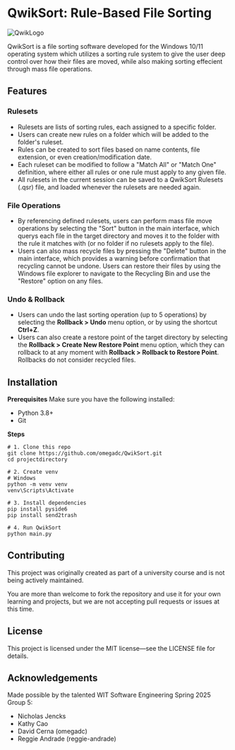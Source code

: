 # QwikSort: Rule-Based File Sorting
![QwikLogo](https://github.com/user-attachments/assets/fd9a0640-dd28-4dc4-a4af-3d903cfec13e)

QwikSort is a file sorting software developed for the Windows 10/11 operating system which utilizes a sorting rule system to give the user deep control over how their files are moved, while also making sorting effecient through mass file operations.

## Features
### Rulesets
- Rulesets are lists of sorting rules, each assigned to a specific folder.
- Users can create new rules on a folder which will be added to the folder's ruleset.
- Rules can be created to sort files based on name contents, file extension, or even creation/modification date.
- Each ruleset can be modified to follow a "Match All" or "Match One" definition, where either all rules or one rule must apply to any given file.
- All rulesets in the current session can be saved to a QwikSort Rulesets (.qsr) file, and loaded whenever the rulesets are needed again.
### File Operations
- By referencing defined rulesets, users can perform mass file move operations by selecting the "Sort" button in the main interface, which querys each file in the target directory and moves it to the folder with the rule it matches with (or no folder if no rulesets apply to the file).
- Users can also mass recycle files by pressing the "Delete" button in the main interface, which provides a warning before confirmation that recycling cannot be undone. Users can restore their files by using the Windows file explorer to navigate to the Recycling Bin and use the "Restore" option on any files.
### Undo & Rollback
- Users can undo the last sorting operation (up to 5 operations) by selecting the **Rollback > Undo** menu option, or by using the shortcut **Ctrl+Z**.
- Users can also create a restore point of the target directory by selecting the **Rollback > Create New Restore Point** menu option, which they can rollback to at any moment with **Rollback > Rollback to Restore Point**. Rollbacks do not consider recycled files.

## Installation
**Prerequisites**
Make sure you have the following installed:
- Python 3.8+
- Git

**Steps**
```
# 1. Clone this repo
git clone https://github.com/omegadc/QwikSort.git
cd projectdirectory

# 2. Create venv
# Windows
python -m venv venv
venv\Scripts\Activate

# 3. Install dependencies
pip install pyside6
pip install send2trash

# 4. Run QwikSort
python main.py
```

## Contributing
This project was originally created as part of a university course and is not being actively maintained.

You are more than welcome to fork the repository and use it for your own learning and projects, but we are not accepting pull requests or issues at this time.

## License
This project is licensed under the MIT license—see the LICENSE file for details.

## Acknowledgements
Made possible by the talented WIT Software Engineering Spring 2025 Group 5:
- Nicholas Jencks
- Kathy Cao
- David Cerna (omegadc)
- Reggie Andrade (reggie-andrade)
